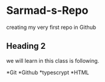 # Sarmad-s-Repo
creating my very first repo in Github
## Heading 2
we will learn in this class is following.

*Git
*Github
*typescrypt
*HTML